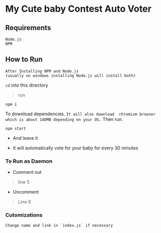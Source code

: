 # My Cute baby Contest Auto Voter 

## Requirements

```
Node.js
NPM
```

## How to Run

```
After Installing NPM and Node.js
(usually on windows installing Node.js will install both)
```

`cd` into this directory

> run 

```
npm i
```

To download dependencies.  `It will also download  chromium browser which is about 140MB depending on your OS.` Then run.

```
npm start
```

* And leave it

* It will automatically vote for your baby for every 30 minutes


### To Run as Daemon

* Comment out 

> line 5

* Uncomment 

> Line 6

### Cutomizations

```
Change name and link in `index.js` if necessary
```